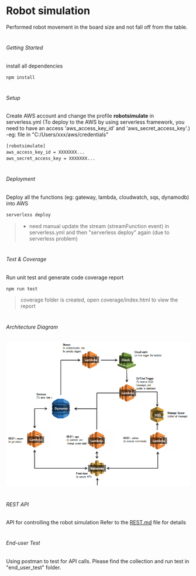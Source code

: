 # Robot simulation

Performed robot movement in the board size and not fall off from the table.

#
###### Getting Started
install all dependencies
```sh
npm install
```

#
###### Setup
Create AWS account and change the profile **robotsimulate** in serverless.yml
(To deploy to the AWS by using serverless framework, you need to have an access 'aws_access_key_id' and 'aws_secret_access_key'.)
-eg: file in "C:/Users/xxx/aws/credentials"
```sh 
[robotsimulate]
aws_access_key_id = XXXXXXX...
aws_secret_access_key = XXXXXXX...
```

#
###### Deployment
Deploy all the functions (eg: gateway, lambda, cloudwatch, sqs, dynamodb) into AWS
```sh
serverless deploy
```
> * need manual update the stream (streamFunction event) in serverless.yml and then "serverless deploy" again (due to serverless problem)

#
###### Test & Coverage
Run unit test and generate code coverage report 
```sh
npm run test  
```
> coverage folder is created, open coverage/index.html to view the report

#
###### Architecture Diagram
![Alt text](./architecture.png "Architecture")

#
###### REST API
API for controlling the robot simulation
Refer to the [REST.md](REST.md) file for details

#
###### End-user Test
Using postman to test for API calls.
Please find the collection and run test in "end_user_test" folder.
